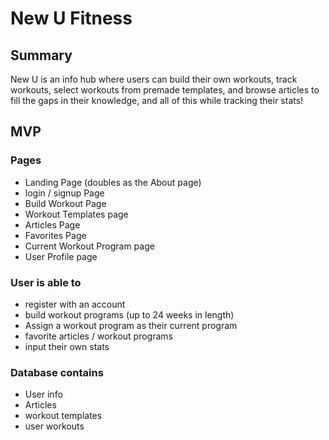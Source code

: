 # New U Fitness
## Summary
New U is an info hub where users can build their own workouts, track workouts, select workouts from premade templates, and browse articles to fill the gaps in their knowledge, and all of this while tracking their stats!
## MVP
### Pages
- Landing Page (doubles as the About page)
- login / signup Page
- Build Workout Page
- Workout Templates page
- Articles Page
- Favorites Page
- Current Workout Program page
- User Profile page
### User is able to
- register with an account
- build workout programs (up to 24 weeks in length)
- Assign a workout program as their current program
- favorite articles / workout programs
- input their own stats

### Database contains
- User info
- Articles
- workout templates
- user workouts
